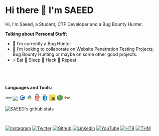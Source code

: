 # Hi there 👋 I'm SAEED

Hi, I'm Saeed, a Student, CTF Developer and a Bug Bounty Hunter.

**Talking about Personal Stuff:**

- 🌱 I’m currently a Bug Hunter 
- 👯 I’m looking to collaborate on Website Penetration Testing Projects, Bug Bounty Hunting or maybe on some other good projects.
- ⚡ Eat :arrows_counterclockwise: Sleep :arrows_counterclockwise: Hack :arrows_counterclockwise: Repeat 

&nbsp;
<br>
<br>
<br>
**Languages and Tools:**

<code><img height="20" src="https://raw.githubusercontent.com/github/explore/80688e429a7d4ef2fca1e82350fe8e3517d3494d/topics/bash/bash.png"></code>
<code><img height="20" src="https://kislayverma.com/wp-content/uploads/2020/07/gopher-go.jpg"></code>
<code><img height="20" src="https://raw.githubusercontent.com/github/explore/80688e429a7d4ef2fca1e82350fe8e3517d3494d/topics/c/c.png"></code>
<code><img height="20" src="https://raw.githubusercontent.com/github/explore/80688e429a7d4ef2fca1e82350fe8e3517d3494d/topics/python/python.png"></code>
<code><img height="20" src="https://raw.githubusercontent.com/github/explore/80688e429a7d4ef2fca1e82350fe8e3517d3494d/topics/html/html.png"></code>
<code><img height="20" src="https://raw.githubusercontent.com/github/explore/80688e429a7d4ef2fca1e82350fe8e3517d3494d/topics/css/css.png"></code>
<code><img height="20" src="https://raw.githubusercontent.com/github/explore/80688e429a7d4ef2fca1e82350fe8e3517d3494d/topics/javascript/javascript.png"></code>
<code><img height="20" src="https://raw.githubusercontent.com/github/explore/80688e429a7d4ef2fca1e82350fe8e3517d3494d/topics/nodejs/nodejs.png"></code>
<code><img height="20" src="https://raw.githubusercontent.com/github/explore/80688e429a7d4ef2fca1e82350fe8e3517d3494d/topics/git/git.png"></code>


![SAEED's github stats](https://github-readme-stats.vercel.app/api?username=zerodayrat&show_icons=true&hide_border=true)

</samp><br>

[![Instagram](https://img.shields.io/badge/-Instagram-bc2a8d?style=flat&logo=Instagram&logoColor=white)](https://instagram.com/zerodayrat)
[![Twitter](https://img.shields.io/badge/-Twitter-00acee?style=flat&logo=Twitter&logoColor=white)](https://twitter.com/zerodayrat)
[![Github](https://img.shields.io/badge/-Github-000000?style=flat&logo=Github&logoColor=white)](https://github.com/zerodayrat)
[![Linkedin](https://img.shields.io/badge/-LinkedIn-0e76a8?style=flat&logo=Linkedin&logoColor=white)](https://linkedin.com/in/zerodayrat)
[![YouTube](https://img.shields.io/badge/-YouTube-FC2503?style=flat&logo=YouTube&logoColor=white)](https://www.youtube.com/channel/UC5-rod7DAnKByoZmFjNZ4vg)
[![HTB](https://img.shields.io/badge/-HackTheBox-000000?style=flat&logo=codesandbox&logoColor=9FEF00)](https://www.hackthebox.eu/profile/zerodayrat)
[![THM](https://img.shields.io/badge/-TryHackMe-gray?style=flat&logo=icloud&logoColor=white)](https://tryhackme.com/p/FangX)
